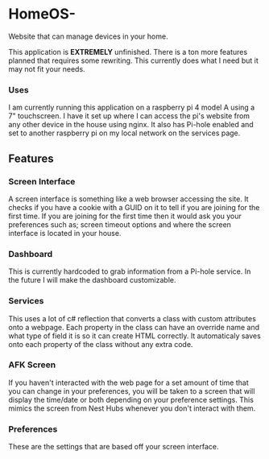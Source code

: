 # HomeOS-
Website that can manage devices in your home.


This application is **EXTREMELY** unfinished. There is a ton more features planned that requires some rewriting. This currently does what I need but it may not fit your needs.

### Uses
I am currently running this application on a raspberry pi 4 model A using a 7" touchscreen. I have it set up where I can access the pi's website from any other device in the house using nginx. It also has Pi-hole enabled and set to another raspberry pi on my local network on the services page.

## Features

### Screen Interface
A screen interface is something like a web browser accessing the site. It checks if you have a cookie with a GUID on it to tell if you are joining for the first time. If you are joining for the first time then it would ask you your preferences such as; screen timeout options and where the screen interface is located in your house.

### Dashboard
This is currently hardcoded to grab information from a Pi-hole service. In the future I will make the dashboard customizable.

### Services
This uses a lot of c# reflection that converts a class with custom attributes onto a webpage. Each property in the class can have an override name and what type of field it is so it can create HTML correctly. It automaticaly saves onto each property of the class without any extra code.

### AFK Screen
If you haven't interacted with the web page for a set amount of time that you can change in your preferences, you will be taken to a screen that will display the time/date or both depending on your preference settings. This mimics the screen from Nest Hubs whenever you don't interact with them.

### Preferences
These are the settings that are based off your screen interface.

